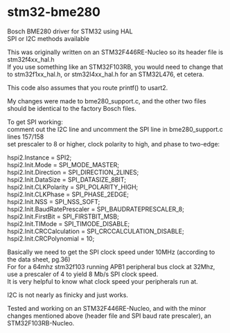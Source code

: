 # stm32-bme280
Bosch BME280 driver for STM32 using HAL<br>
SPI or I2C methods available

This was originally written on an STM32F446RE-Nucleo so its header file is stm32f4xx_hal.h<br>
If you use something like an STM32F103RB, you would need to change that to stm32f1xx_hal.h, or stm32l4xx_hal.h for an STM32L476, et cetera.

This code also assumes that you route printf() to usart2.

My changes were made to bme280_support.c, and the other two files should be identical to the factory Bosch files.

To get SPI working:<br>
comment out the I2C line and uncomment the SPI line in bme280_support.c lines 157/158<br>
set prescaler to 8 or higher, clock polarity to high, and phase to two-edge:<br>

  hspi2.Instance = SPI2;<br>
  hspi2.Init.Mode = SPI_MODE_MASTER;<br>
  hspi2.Init.Direction = SPI_DIRECTION_2LINES;<br>
  hspi2.Init.DataSize = SPI_DATASIZE_8BIT;<br>
  hspi2.Init.CLKPolarity = SPI_POLARITY_HIGH;<br>
  hspi2.Init.CLKPhase = SPI_PHASE_2EDGE;<br>
  hspi2.Init.NSS = SPI_NSS_SOFT;<br>
  hspi2.Init.BaudRatePrescaler = SPI_BAUDRATEPRESCALER_8;<br>
  hspi2.Init.FirstBit = SPI_FIRSTBIT_MSB;<br>
  hspi2.Init.TIMode = SPI_TIMODE_DISABLE;<br>
  hspi2.Init.CRCCalculation = SPI_CRCCALCULATION_DISABLE;<br>
  hspi2.Init.CRCPolynomial = 10;<br>
 
  Basically we need to get the SPI clock speed under 10MHz (according to the data sheet, pg.36)<br>
  For for a 64mhz stm32f103 running APB1 peripheral bus clock at 32Mhz, use a prescaler of 4 to yield 8 Mb/s SPI clock speed. <br>
  It is very helpful to know what clock speed your peripherals run at.
  
I2C is not nearly as finicky and just works.

Tested and working on an STM32F446RE-Nucleo, and with the minor changes mentioned above (header file and SPI baud rate prescaler), an STM32F103RB-Nucleo.
